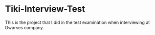 # Tiki-Interview-Test
This is the project that I did in the test examination when interviewing at Dwarves company.
